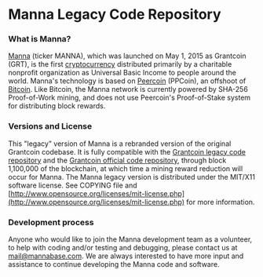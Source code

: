 Manna Legacy Code Repository
==================================

### What is Manna?
[Manna](http://www.mannabase.com/) (ticker MANNA), which was launched on May 1, 2015 as Grantcoin (GRT), is the first [cryptocurrency](https://en.wikipedia.org/wiki/Cryptocurrency) distributed primarily by a charitable nonprofit organization as Universal Basic Income to people around the world. Manna's technology is based on [Peercoin](http://peercoin.net/) (PPCoin), an offshoot of [Bitcoin](http://en.wikipedia.org/wiki/Bitcoin). Like Bitcoin, the Manna network is currently powered by SHA-256 Proof-of-Work mining, and does not use Peercoin's Proof-of-Stake system for distributing block rewards.

### Versions and License
This "legacy" version of Manna is a rebranded version of the original Grantcoin codebase. It is fully compatible with the [Grantcoin legacy code repository](https://github.com/grantcoin/grantcoin-legacy) and the [Grantcoin official code repository](https://github.com/grantcoin/grantcoin), through block 1,100,000 of the blockchain, at which time a mining reward reduction will occur for Manna. The Manna legacy version is distributed under the MIT/X11 software license. See COPYING file and [http://www.opensource.org/licenses/mit-license.php](http://www.opensource.org/licenses/mit-license.php) for more information.

### Development process
Anyone who would like to join the Manna development team as a volunteer, to help with coding and/or testing and debugging, please contact us at mail@mannabase.com. We are always interested to have more input and assistance to continue developing the Manna code and software.
